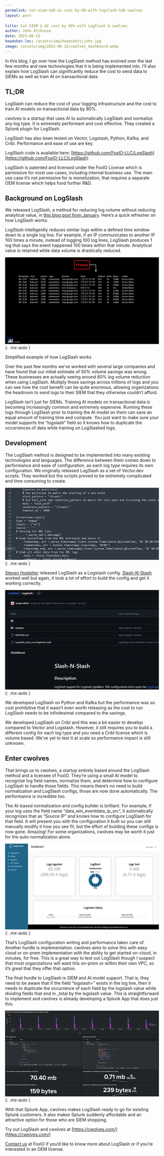 ```yaml
---
permalink: cut-siem-%26-ai-cost-by-80-with-logslash-%26-cwolves
layout: post

title: Cut SIEM & AI cost by 80% with LogSlash & cwolves
author: John Althouse
date: 2023-06-15
headshot-loc: /assets/img/headshots/john.jpg
image: /assets/img/2023-06-15/cwolves_dashboard.webp
---
```


In this blog, I go over how the LogSlash method has evolved over the last few months and new technologies that it is being implemented into. I’ll also explain how LogSlash can significantly reduce the cost to send data to SIEMs as well as train AI on transactional data.

## TL;DR

LogSlash can reduce the cost of your logging infrastructure and the cost to train AI models on transactional data by 80%.

cwolves is a startup that uses AI to automatically LogSlash and normalize any log type. It is extremely performant and cost effective. They created a Splunk plugin for LogSlash.

LogSlash has also been tested on Vector, Logstash, Python, Kafka, and Cribl. Performance and ease of use are key.

LogSlash code is available here: [https://github.com/FoxIO-LLC/LogSlash](https://github.com/FoxIO-LLC/LogSlash)

LogSlash is patented and licensed under the FoxIO License which is permissive for most use cases, including internal business use. The main use case it’s not permissive for is monetization, that requires a separate OEM license which helps fund further R&D.

## Background on LogSlash

We released LogSlash, a method for reducing log volume without reducing analytical value, in [this blog post from January](/introducing-logslash-and-the-end-of-traditional-logging). Here’s a quick refresher on how LogSlash works:

LogSlash intelligently reduces similar logs within a defined time window down to a single log line. For example, if an IP communicates to another IP 100 times a minute, instead of logging 100 log lines, LogSlash produces 1 log that says the event happened 100 times within that minute. Analytical value is retained while data volume is drastically reduced.

![Simplified example of how LogSlash works](/assets/img/2023-06-15/logslash.webp){: .mx-auto }
<figcaption class="text-center">Simplified example of how LogSlash works</figcaption>

Over the past few months we’ve worked with several large companies and have found that our initial estimate of 50% volume savings was wrong. These businesses are actually seeing around 80% log volume reduction when using LogSlash. Multiply those savings across trillions of logs and you can see how the cost benefit can be quite enormous, allowing organizations the headroom to send logs to their SIEM that they otherwise couldn’t afford.

LogSlash isn’t just for SIEMs. Training AI models on transactional data is becoming increasingly common and extremely expensive. Running these logs through LogSlash prior to training the AI model on them can save an equal amount of training time and compute. You just want to make sure your model supports the “logslash” field so it knows how to duplicate the occurrences of data while training on LogSlashed logs.

## Development

The LogSlash method is designed to be implemented into many existing technologies and languages. The difference between them comes down to performance and ease of configuration, as each log type requires its own configuration. We originally released LogSlash as a set of Vector.dev scripts. They worked but the scripts proved to be extremely complicated and time consuming to create.

![Vector script](/assets/img/2023-06-15/vector_script.webp){: .mx-auto }

[Steven Hostetler](https://www.linkedin.com/in/steven-hostetler/) released LogSlash as a Logstash config. [Slash-N-Stash](https://github.com/FoxIO-LLC/LogSlash/tree/main/Logstash) worked well but again, it took a lot of effort to build the config and get it working correctly.

![Slash-N-Stash repository](/assets/img/2023-06-15/slash_n_stash_repo.webp){: .mx-auto }

We developed LogSlash on Python and Kafka but the performance was so cost prohibitive that it wasn’t even worth releasing as the cost to run LogSlash needs to be infinitesimal compared to the savings.

We developed LogSlash on Cribl and this was a bit easier to develop compared to Vector and Logstash. However, it still requires you to build a different config for each log type and you need a Cribl license which is volume based. We’ve yet to test it at scale so performance impact is still unknown.

## Enter cwolves

That brings us to cwolves, a startup entirely based around the LogSlash method and a licensee of FoxIO. They’re using a small AI model to recognize log field names, normalize them, and determine how to configure LogSlash to handle those fields. This means there’s no need to build normalization and LogSlash configs, those are now done automatically. The performance is incredible too.

The AI-based normalization and config builder is brilliant. For example, if your log uses the field name “data\_win\_eventdata\_ip\_src”, it automatically recognizes that as “Source IP” and knows how to configure LogSlash for that field. It will present you with the configuration it built so you can still manually modify it how you see fit, but the effort of building these configs is now gone. Amazing! For some organizations, cwolves may be worth it just for the auto-normalization alone.

![cwolves dashboard](/assets/img/2023-06-15/cwolves_dashboard.webp){: .mx-auto }

That’s LogSlash configuration writing and performance taken care of. Another hurdle is implementation. cwolves aims to solve this with easy cloud or on-prem implementation with the ability to get started on-cloud, in minutes, for free. This is a great way to test out LogSlash though I suspect that most organizations will want this on-prem or within their own VPC, so it’s great that they offer that option.

The final hurdle to LogSlash is SIEM and AI model support. That is, they need to be aware that if the field “logslash=” exists in the log line, then it needs to duplicate the occurrence of each field by the logslash value while dividing fields that end in \_total by the logslash value. This is straightforward to implement and cwolves is already developing a Splunk App that does just this.

![Splunk dashboard](/assets/img/2023-06-15/splunk_dashboard.webp){: .mx-auto }

With that Splunk App, cwolves makes LogSlash ready to go for existing Splunk customers. It also makes Splunk suddenly affordable and an attractive option for those who are SIEM shopping.

Try out LogSlash and cwolves at [https://cwolves.com/](https://cwolves.com/)

[Contact us](mailto:john@foxio.io) at FoxIO if you’d like to know more about LogSlash or if you’re interested in an OEM license.
